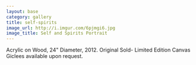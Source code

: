 ```yaml
---
layout: base
category: gallery
title: self-spirits
image_url: http://i.imgur.com/6pjmgi6.jpg
image_title: Self and Spirits Portrait
---
```

Acrylic on Wood, 24" Diameter, 2012. Original Sold- Limited Edition Canvas Giclees available upon request.
